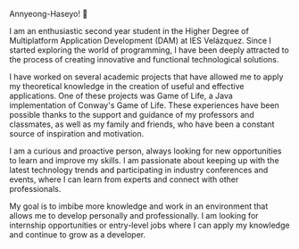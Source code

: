 Annyeong-Haseyo! 👋

I am an enthusiastic second year student in the Higher Degree of Multiplatform Application Development (DAM) at IES Velázquez. Since I started exploring the world of programming, I have been deeply attracted to the process of creating innovative and functional technological solutions.

I have worked on several academic projects that have allowed me to apply my theoretical knowledge in the creation of useful and effective applications. One of these projects was Game of Life, a Java implementation of Conway's Game of Life. These experiences have been possible thanks to the support and guidance of my professors and classmates, as well as my family and friends, who have been a constant source of inspiration and motivation.

I am a curious and proactive person, always looking for new opportunities to learn and improve my skills. I am passionate about keeping up with the latest technology trends and participating in industry conferences and events, where I can learn from experts and connect with other professionals.

My goal is to imbibe more knowledge and work in an environment that allows me to develop personally and professionally. I am looking for internship opportunities or entry-level jobs where I can apply my knowledge and continue to grow as a developer.
